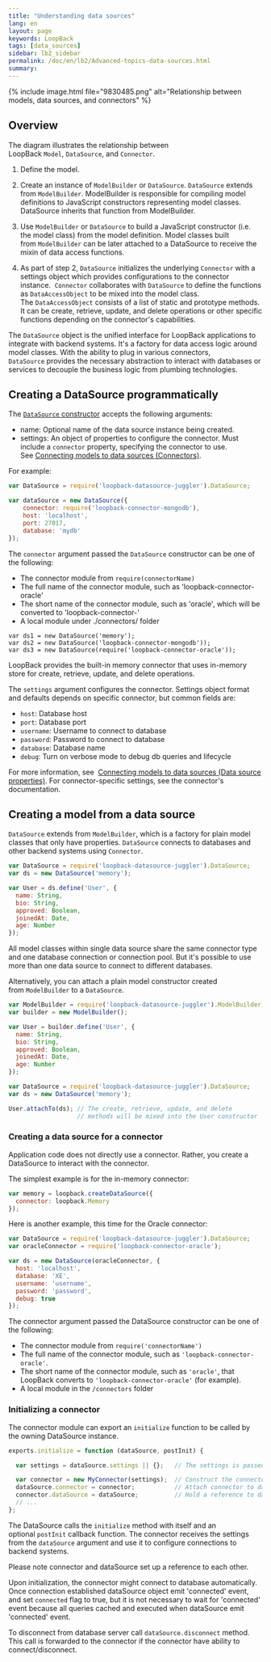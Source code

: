 ```yaml
---
title: "Understanding data sources"
lang: en
layout: page
keywords: LoopBack
tags: [data_sources]
sidebar: lb2_sidebar
permalink: /doc/en/lb2/Advanced-topics-data-sources.html
summary:
---
```


{% include image.html file="9830485.png" alt="Relationship between models, data sources, and connectors" %}

## Overview

The diagram illustrates the relationship between LoopBack `Model`, `DataSource`, and `Connector`.

1.  Define the model.

2.  Create an instance of `ModelBuilder` or `DataSource`. `DataSource` extends from `ModelBuilder`.
    ModelBuilder is responsible for compiling model definitions to JavaScript constructors representing model classes.
    DataSource inherits that function from ModelBuilder.

3.  Use `ModelBuilder` or `DataSource` to build a JavaScript constructor (i.e. the model class) from the model definition.
    Model classes built from `ModelBuilder` can be later attached to a DataSource to receive the mixin of data access functions.

4.  As part of step 2, `DataSource` initializes the underlying `Connector` with a settings object which provides configurations to the connector instance. 
    `Connector` collaborates with `DataSource` to define the functions as `DataAccessObject` to be mixed into the model class.
    The `DataAccessObject` consists of a list of static and prototype methods.
    It can be create, retrieve, update, and delete operations or other specific functions depending on the connector's capabilities.

The `DataSource` object is the unified interface for LoopBack applications to integrate with backend systems.
It's a factory for data access logic around model classes. With the ability to plug in various connectors,
`DataSource` provides the necessary abstraction to interact with databases or services to decouple the business logic from plumbing technologies.

## Creating a DataSource programmatically

The [`DataSource` constructor](http://apidocs.strongloop.com/loopback-datasource-juggler/#datasource) accepts the following arguments:

* name: Optional name of the data source instance being created. 
* settings: An object of properties to configure the connector. Must include a `connector` property, specifying the connector to use.
  See [Connecting models to data sources (Connectors)](Connecting-models-to-data-sources.html#connectors).

For example:

```javascript
var DataSource = require('loopback-datasource-juggler').DataSource;

var dataSource = new DataSource({
    connector: require('loopback-connector-mongodb'),
    host: 'localhost',
    port: 27017,
    database: 'mydb'
});
```

The `connector` argument passed the `DataSource` constructor can be one of the following:

* The connector module from `require(connectorName)`
* The full name of the connector module, such as 'loopback-connector-oracle'
* The short name of the connector module, such as 'oracle', which will be converted to 'loopback-connector-'
* A local module under ./connectors/ folder

```
var ds1 = new DataSource('memory');
var ds2 = new DataSource('loopback-connector-mongodb'));
var ds3 = new DataSource(require('loopback-connector-oracle'));
```

LoopBack provides the built-in memory connector that uses in-memory store for create, retrieve, update, and delete operations. 

The `settings` argument configures the connector. Settings object format and defaults depends on specific connector, but common fields are:

* `host`: Database host
* `port`: Database port
* `username`: Username to connect to database
* `password`: Password to connect to database
* `database`: Database name
* `debug`: Turn on verbose mode to debug db queries and lifecycle

For more information, see 
[Connecting models to data sources (Data source properties)](Connecting-models-to-data-sources.html#data-source-properties).
For connector-specific settings, see the connector's documentation.

## Creating a model from a data source

`DataSource` extends from `ModelBuilder`, which is a factory for plain model classes that only have properties.
`DataSource` connects to databases and other backend systems using `Connector`.

```javascript
var DataSource = require('loopback-datasource-juggler').DataSource;
var ds = new DataSource('memory');

var User = ds.define('User', {
  name: String,
  bio: String,
  approved: Boolean,
  joinedAt: Date,
  age: Number
});
```

All model classes within single data source share the same connector type and one database connection or connection pool.
But it's possible to use more than one data source to connect to different databases.

Alternatively, you can attach a plain model constructor created from `ModelBuilder` to a `DataSource`.

```javascript
var ModelBuilder = require('loopback-datasource-juggler').ModelBuilder;
var builder = new ModelBuilder();

var User = builder.define('User', {
  name: String,
  bio: String,
  approved: Boolean,
  joinedAt: Date,
  age: Number
});

var DataSource = require('loopback-datasource-juggler').DataSource;
var ds = new DataSource('memory');

User.attachTo(ds); // The create, retrieve, update, and delete
                   // methods will be mixed into the User constructor
```

### Creating a data source for a connector

Application code does not directly use a connector. Rather, you create a DataSource to interact with the connector.

The simplest example is for the in-memory connector:

```javascript
var memory = loopback.createDataSource({
  connector: loopback.Memory
});
```

Here is another example, this time for the Oracle connector:

```javascript
var DataSource = require('loopback-datasource-juggler').DataSource;
var oracleConnector = require('loopback-connector-oracle');

var ds = new DataSource(oracleConnector, {
  host: 'localhost',
  database: 'XE',
  username: 'username',
  password: 'password',
  debug: true
});
```

The connector argument passed the DataSource constructor can be one of the following:

* The connector module from `require('connectorName')`
* The full name of the connector module, such as `'loopback-connector-oracle'`.
* The short name of the connector module, such as `'oracle'`, that LoopBack converts to `'loopback-connector-oracle'` (for example).
* A local module in the `/connectors` folder

### Initializing a connector

The connector module can export an `initialize` function to be called by the owning DataSource instance.

```javascript
exports.initialize = function (dataSource, postInit) {

  var settings = dataSource.settings || {};   // The settings is passed in from the dataSource

  var connector = new MyConnector(settings);  // Construct the connector instance
  dataSource.connector = connector;           // Attach connector to dataSource
  connector.dataSource = dataSource;          // Hold a reference to dataSource
  // ...
};
```

The DataSource calls the `initialize` method with itself and an optional `postInit` callback function.
The connector receives the settings from the `dataSource` argument and use it to configure connections to backend systems.

Please note connector and dataSource set up a reference to each other.

Upon initialization, the connector might connect to database automatically.
Once connection established dataSource object emit 'connected' event, and set `connected` flag to true,
but it is not necessary to wait for 'connected' event because all queries cached and executed when dataSource emit 'connected' event.

To disconnect from database server call `dataSource.disconnect` method.
This call is forwarded to the connector if the connector have ability to connect/disconnect.
